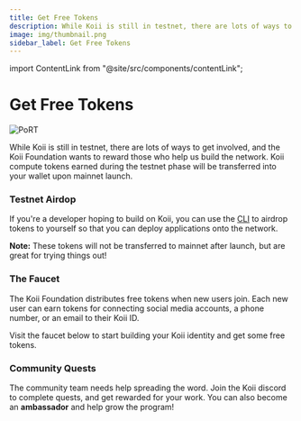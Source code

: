 ```yaml
---
title: Get Free Tokens
description: While Koii is still in testnet, there are lots of ways to get involved.
image: img/thumbnail.png
sidebar_label: Get Free Tokens
---
```


import ContentLink from "@site/src/components/contentLink";

# Get Free Tokens

![PoRT](/img/koii/ways-to-get-koii/get-free-tokens.svg)

While Koii is still in testnet, there are lots of ways to get involved, and the Koii Foundation wants to reward those who help us build the network. Koii compute tokens earned during the testnet phase will be transferred into your wallet upon mainnet launch.

### Testnet Airdop

If you're a developer hoping to build on Koii, you can use the [CLI](/develop/category/koii-command-line-tool) to airdrop tokens to yourself so that you can deploy applications onto the network.

**Note:** These tokens will not be transferred to mainnet after launch, but are great for trying things out!

<ContentLink
  title='Using the Koii CLI'
  link='/develop/category/koii-command-line-tool'
  iconType='copy'
/>

### The Faucet

The Koii Foundation distributes free tokens when new users join. Each new user can earn tokens for connecting social media accounts, a phone number, or an email to their Koii ID.

Visit the faucet below to start building your Koii identity and get some free tokens.

<ContentLink
  title='Faucet | Koii'
  link='https://faucet.koii.live/'
  imageLink='https://faucet.koii.live/favicon.ico'
/>

### Community Quests

The community team needs help spreading the word. Join the Koii discord to complete quests, and get rewarded for your work. You can also become an **ambassador** and help grow the program!

<ContentLink
  title='How You can help with Koii'
  link='https://blog.koii.network/How-YOU-can-help-Koii/'
  description='Koii'
/>
